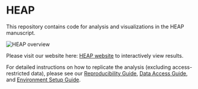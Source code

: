 # HEAP

This repository contains code for analysis and visualizations in the HEAP manuscript.

![HEAP overview](HEAP.png)

Please visit our website here: [HEAP website](https://heap.bio) to interactively view results.

For detailed instructions on how to replicate the analysis (excluding access-restricted data), please see our [Reproducibility Guide](./REPRODUCIBILITY.md), [Data Access Guide](./DATA_ACCESS.md), and [Environment Setup Guide](./ENVIRONMENT.md).
